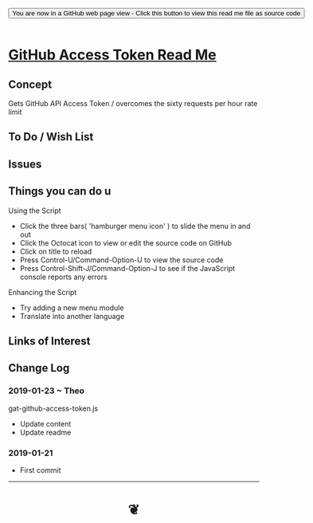 
<span style=display:none; >[You are now in a GitHub source code view - click this link to view Read Me file as a web page]( https://pushme-pullyou.github.io/tootoo13/#cookbook/gat-github-access-token/README.md "View file as a web page." ) </span>

<div><input type=button onclick=window.location.href="https://github.com/pushme-pullyou/tootoo13/blob/master/cookbook/gat-github-access-token/README.md"
value="You are now in a GitHub web page view - Click this button to view this read me file as source code" ></div>

<br>

# [GitHub Access Token Read Me]( #cookbook/gat-github-access-token/README.md )

<!--
<iframe src=https://pushme-pullyou.github.io/tootoo13/cookbook/gat-github-access-token/cookbook/gat-github-access-token.html width=100% height=500px >Iframes are not viewable in GitHub source code views</iframe>
_<small>GitHub Access Token</small>_

## Full Screen: [GitHub Access Token]( https://pushme-pullyou.github.io/tootoo13/cookbook/gat-github-access-token/cookbook/gat-github-access-token.html )
-->


## Concept

Gets GitHub API Access Token / overcomes the sixty requests per hour rate limit


## To Do / Wish List


## Issues


## Things you can do u

Using the Script

* Click the three bars( 'hamburger menu icon' ) to slide the menu in and out
* Click the Octocat icon to view or edit the source code on GitHub
* Click on title to reload
* Press Control-U/Command-Option-U to view the source code
* Press Control-Shift-J/Command-Option-J to see if the JavaScript console reports any errors

Enhancing the Script

* Try adding a new menu module
* Translate into another language

## Links of Interest



## Change Log

### 2019-01-23 ~ Theo

gat-github-access-token.js

* Update content
* Update readme

### 2019-01-21

* First commit


***

# <center title="hello!" ><a href=javascript:window.scrollTo(0,0); style=text-decoration:none; > ❦ </a></center>

